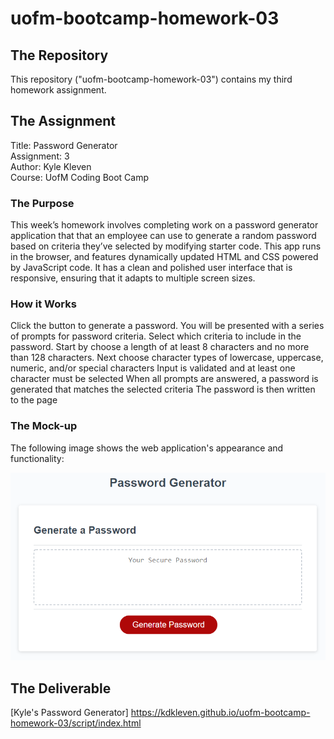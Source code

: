 # uofm-bootcamp-homework-03

## The Repository
This repository ("uofm-bootcamp-homework-03") contains my third homework assignment.

## The Assignment
Title: Password Generator  
Assignment: 3  
Author: Kyle Kleven    
Course: UofM Coding Boot Camp 

### The Purpose
This week’s homework involves completing work on a password generator application that that an employee can use to generate a random password based on criteria they’ve selected by modifying starter code. This app runs in the browser, and features dynamically updated HTML and CSS powered by JavaScript code. It has a clean and polished user interface that is responsive, ensuring that it adapts to multiple screen sizes.

### How it Works
Click the button to generate a password. 
You will be presented with a series of prompts for password criteria. 
Select which criteria to include in the password. 
Start by choose a length of at least 8 characters and no more than 128 characters.
Next choose character types of lowercase, uppercase, numeric, and/or special characters
Input is validated and at least one character must be selected
When all prompts are answered, a password is generated that matches the selected criteria
The password is then written to the page

### The Mock-up
The following image shows the web application's appearance and functionality:

![password generator demo](/assets/03-javascript-homework-demo.png)

## The Deliverable
[Kyle's Password Generator] <https://kdkleven.github.io/uofm-bootcamp-homework-03/script/index.html>